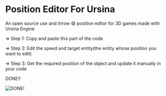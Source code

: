 # Position Editor For Ursina
An open source use and throw 😄 position editor for 3D games made with Ursina Engine


=> Step 1:
  Copy and paste this part of the code
    
=> Step 2:
 Edit the speed and target entity(the entity whose position you want to edit) 
 
=> Step 3:
  Get the required position of the object and update it manually in your code

DONE!!

![DONE!](https://mega.nz/file/EnxySQZJ#srZV4nD20vMmskaLVrRyihEaFh4NohXYb-YUFVR8pQ8)
